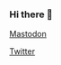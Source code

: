 ### Hi there 👋

<a rel="me" href="https://social.linux.pizza/@thaun">Mastodon</a>

<a rel="me" href="https://twitter.com/Thaun_">Twitter</a>
